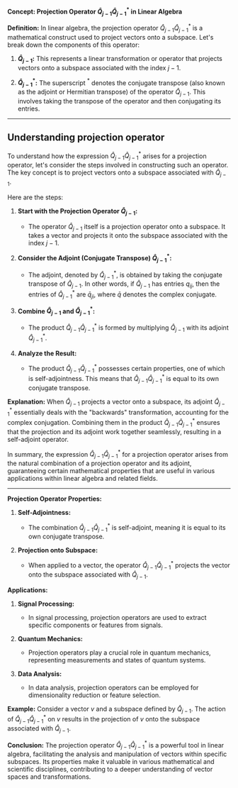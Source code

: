 **Concept: Projection Operator $\hat Q_{j-1}\hat Q_{j-1}^*$ in Linear Algebra**

**Definition:**
In linear algebra, the projection operator $\hat Q_{j-1} \hat Q_{j-1}^*$ is a mathematical construct used to project vectors onto a subspace. Let's break down the components of this operator:

1. **$\hat Q_{j-1}$:** This represents a linear transformation or operator that projects vectors onto a subspace associated with the index $j-1$.

2. **$\hat Q_{j-1}^*$:** The superscript $^*$ denotes the conjugate transpose (also known as the adjoint or Hermitian transpose) of the operator $\hat Q_{j-1}$. This involves taking the transpose of the operator and then conjugating its entries.

---
## Understanding projection operator

To understand how the expression $\hat Q_{j-1} \hat Q_{j-1}^*$ arises for a projection operator, let's consider the steps involved in constructing such an operator. The key concept is to project vectors onto a subspace associated with $\hat Q_{j-1}$.

Here are the steps:

1. **Start with the Projection Operator $\hat Q_{j-1}$:**
   - The operator $\hat Q_{j-1}$ itself is a projection operator onto a subspace. It takes a vector and projects it onto the subspace associated with the index $j-1$.

2. **Consider the Adjoint (Conjugate Transpose) $\hat Q_{j-1}^*$:**
   - The adjoint, denoted by $\hat Q_{j-1}^*$, is obtained by taking the conjugate transpose of $\hat Q_{j-1}$. In other words, if $\hat Q_{j-1}$ has entries $q_{ij}$, then the entries of $\hat Q_{j-1}^*$ are $\bar{q}_{ji}$, where $\bar{q}$ denotes the complex conjugate.

3. **Combine $\hat Q_{j-1}$ and $\hat Q_{j-1}^*$:**
   - The product $\hat Q_{j-1} \hat Q_{j-1}^*$ is formed by multiplying $\hat Q_{j-1}$ with its adjoint $\hat Q_{j-1}^*$.

4. **Analyze the Result:**
   - The product $\hat Q_{j-1} \hat Q_{j-1}^*$ possesses certain properties, one of which is self-adjointness. This means that $\hat Q_{j-1} \hat Q_{j-1}^*$ is equal to its own conjugate transpose.

**Explanation:**
When $\hat Q_{j-1}$ projects a vector onto a subspace, its adjoint $\hat Q_{j-1}^*$ essentially deals with the "backwards" transformation, accounting for the complex conjugation. Combining them in the product $\hat Q_{j-1} \hat Q_{j-1}^*$ ensures that the projection and its adjoint work together seamlessly, resulting in a self-adjoint operator.

In summary, the expression $\hat Q_{j-1} \hat Q_{j-1}^*$ for a projection operator arises from the natural combination of a projection operator and its adjoint, guaranteeing certain mathematical properties that are useful in various applications within linear algebra and related fields.



---
**Projection Operator Properties:**

1. **Self-Adjointness:**
   - The combination $\hat Q_{j-1} \hat Q_{j-1}^*$ is self-adjoint, meaning it is equal to its own conjugate transpose.

2. **Projection onto Subspace:**
   - When applied to a vector, the operator $\hat Q_{j-1} \hat Q_{j-1}^*$ projects the vector onto the subspace associated with $\hat Q_{j-1}$.

**Applications:**

1. **Signal Processing:**
   - In signal processing, projection operators are used to extract specific components or features from signals.

2. **Quantum Mechanics:**
   - Projection operators play a crucial role in quantum mechanics, representing measurements and states of quantum systems.

3. **Data Analysis:**
   - In data analysis, projection operators can be employed for dimensionality reduction or feature selection.

**Example:**
Consider a vector $v$ and a subspace defined by $\hat Q_{j-1}$. The action of $\hat Q_{j-1} \hat Q_{j-1}^*$ on $v$ results in the projection of $v$ onto the subspace associated with $\hat Q_{j-1}$.

**Conclusion:**
The projection operator $\hat Q_{j-1} \hat Q_{j-1}^*$ is a powerful tool in linear algebra, facilitating the analysis and manipulation of vectors within specific subspaces. Its properties make it valuable in various mathematical and scientific disciplines, contributing to a deeper understanding of vector spaces and transformations.
